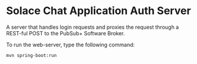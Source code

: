 # Solace Chat Application Auth Server
A server that handles login requests and proxies the request through a REST-ful POST to the PubSub+ Software Broker.

To run the web-server, type the following command:
```
mvn spring-boot:run
```